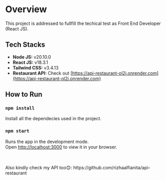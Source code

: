 # Overview

This project is addressed to fullfill the techical test as Front End Developer (React JS).

## Tech Stacks

- <b>Node JS:</b> v20.10.0
- <b>React JS:</b> v18.3.1
- <b>Tailwind CSS:</b> v3.4.13
- <b>Restaurant API:</b> Check out [https://api-restaurant-ol2j.onrender.com](https://api-restaurant-ol2j.onrender.com)

## How to Run

### `npm install`

Install all the dependecies used in the project.

### `npm start`
Runs the app in the development mode.\
Open [http://localhost:3000](http://localhost:3000) to view it in your browser.

<br>
<br>
Also kindly check my API too😊:
https://github.com/rizhaalfianita/api-restaurant
